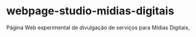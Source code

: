 # webpage-studio-midias-digitais
Página Web experimental de divulgação de serviços para Mídias Digitais,
